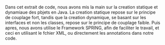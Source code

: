 Dans cet extrait de code, nous avons mis la main sur la creation statique et dynamiaue des pbjets en Java.
La creation statique repose sur le principe de couplage fort, tandis que la creation dynamique, se basant sur les interfaces et non les classes, repose sur le principe de couplage faible.
Puis apres, nous avons utilise le Framework SPRING, afin de faciliter le travail, et ceci en utilisant le fchier XML, ou directement les annotations dans notre code.
